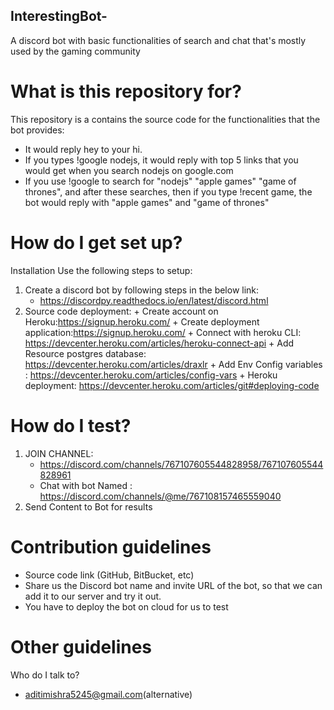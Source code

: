 ## InterestingBot-

A discord bot with basic functionalities of search and chat that's mostly used by the gaming community

# What is this repository for?

This repository is a contains the source code for the functionalities that the
bot provides:
- It would reply hey to your hi.
- If you types !google nodejs, it would reply with top 5 links that you would get when you search nodejs on google.com
- If you use !google to search for "nodejs" "apple games" "game of thrones", and after these searches, 
then if you type !recent game, the bot would reply with "apple games" and "game of thrones"

# How do I get set up?
Installation
Use the following steps to setup:

1. Create a discord bot by following steps in the below link: 
    - https://discordpy.readthedocs.io/en/latest/discord.html
2. Source code deployment:
        + Create account on Heroku:https://signup.heroku.com/ 
        + Create deployment application:https://signup.heroku.com/
        + Connect with heroku CLI: https://devcenter.heroku.com/articles/heroku-connect-api
        + Add Resource postgres database: https://devcenter.heroku.com/articles/draxlr
        + Add Env Config variables : https://devcenter.heroku.com/articles/config-vars
        + Heroku deployment: https://devcenter.heroku.com/articles/git#deploying-code 
        
# How do I test?
1. JOIN CHANNEL: 
    - https://discord.com/channels/767107605544828958/767107605544828961
    - Chat with bot Named : https://discord.com/channels/@me/767108157465559040
2. Send Content to Bot for results 

# Contribution guidelines
- Source code link (GitHub, BitBucket, etc)
- Share us the Discord bot name and invite URL of the bot, so that we can add it to our server and try it out.
- You have to deploy the bot on cloud for us to test
# Other guidelines

Who do I talk to?
- aditimishra5245@gmail.com(alternative)
